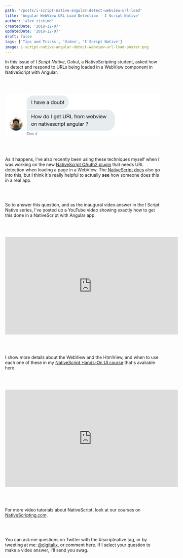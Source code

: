 ```yaml
---
path: '/posts/i-script-native-angular-detect-webview-url-load'
title: 'Angular WebView URL Load Detection - I Script Native'
author: 'alex_ziskind'
createdDate: '2018-12-07'
updatedDate: '2018-12-07'
draft: false
tags: ['Tips and Tricks', 'Video', 'I Script Native']
image: i-script-native-angular-detect-webview-url-load-poster.png
---
```


In this issue of _I Script Native_, Gokul, a NativeScripting student, asked how to detect and respond to URLs being loaded in a WebView component in NativeScript with Angular.

<br/><br/>

![screenshot](./images/gokul-question.png)

<br/><br/>

As it happens, I've also recently been using these techniques myself when I was working on the new [NativeScript OAuth2 plugin](https://market.nativescript.org/plugins/nativescript-oauth2) that needs URL detection when loading a page in a WebView. The [NativeScript docs](https://docs.nativescript.org/ui/ns-ui-widgets/web-view) also go into this, but I think it's really helpful to actually **see** how someone does this in a real app.

<br/><br/>

So to answer this question, and as the inaugural video answer in the I Script Native series, I've posted up a YouTube video showing exactly how to get this done in a NativeScript with Angular app.

<br/><br/>

<div class="videoWrapper">
    <iframe width="560" height="315" src="https://www.youtube.com/embed/j5KyMJFTklw" frameborder="0" allowfullscreen></iframe>
</div>

<br><br>

I show more details about the WebView and the HtmlView, and when to use each one of these in my [NativeScript Hands-On UI course](https://nativescripting.com/course/nativescript-hands-on-ui/) that's available here.

<br/><br/>

<div class="videoWrapper">
    <iframe width="560" height="315" src="https://www.youtube.com/embed/e5IxqIazEuY" frameborder="0" allowfullscreen></iframe>
</div>

<br><br>

For more video tutorials about NativeScript, look at our courses on [NativeScripting.com](https://nativescripting.com).

<br/><br/>

You can ask me questions on Twitter with the #iscriptnative tag, or by tweeting at me: <a href="https://twitter.com/digitalix" target="_blank">@digitalix</a>, or comment here. If I select your question to make a video answer, I'll send you swag.

<br/><br/>
